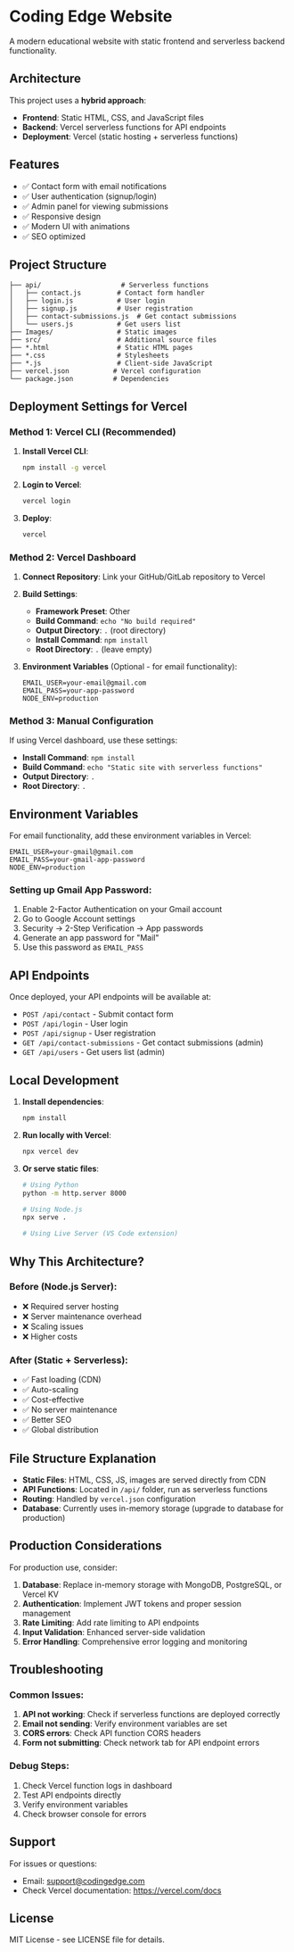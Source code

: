 # Coding Edge Website

A modern educational website with static frontend and serverless backend functionality.

## Architecture

This project uses a **hybrid approach**:
- **Frontend**: Static HTML, CSS, and JavaScript files
- **Backend**: Vercel serverless functions for API endpoints
- **Deployment**: Vercel (static hosting + serverless functions)

## Features

- ✅ Contact form with email notifications
- ✅ User authentication (signup/login)
- ✅ Admin panel for viewing submissions
- ✅ Responsive design
- ✅ Modern UI with animations
- ✅ SEO optimized

## Project Structure

```
├── api/                    # Serverless functions
│   ├── contact.js         # Contact form handler
│   ├── login.js           # User login
│   ├── signup.js          # User registration
│   ├── contact-submissions.js  # Get contact submissions
│   └── users.js           # Get users list
├── Images/                # Static images
├── src/                   # Additional source files
├── *.html                 # Static HTML pages
├── *.css                  # Stylesheets
├── *.js                   # Client-side JavaScript
├── vercel.json           # Vercel configuration
└── package.json          # Dependencies
```

## Deployment Settings for Vercel

### Method 1: Vercel CLI (Recommended)

1. **Install Vercel CLI**:
   ```bash
   npm install -g vercel
   ```

2. **Login to Vercel**:
   ```bash
   vercel login
   ```

3. **Deploy**:
   ```bash
   vercel
   ```

### Method 2: Vercel Dashboard

1. **Connect Repository**: Link your GitHub/GitLab repository to Vercel

2. **Build Settings**:
   - **Framework Preset**: Other
   - **Build Command**: `echo "No build required"`
   - **Output Directory**: `.` (root directory)
   - **Install Command**: `npm install`
   - **Root Directory**: `.` (leave empty)

3. **Environment Variables** (Optional - for email functionality):
   ```
   EMAIL_USER=your-email@gmail.com
   EMAIL_PASS=your-app-password
   NODE_ENV=production
   ```

### Method 3: Manual Configuration

If using Vercel dashboard, use these settings:

- **Install Command**: `npm install`
- **Build Command**: `echo "Static site with serverless functions"`
- **Output Directory**: `.`
- **Root Directory**: `.`

## Environment Variables

For email functionality, add these environment variables in Vercel:

```env
EMAIL_USER=your-gmail@gmail.com
EMAIL_PASS=your-gmail-app-password
NODE_ENV=production
```

### Setting up Gmail App Password:

1. Enable 2-Factor Authentication on your Gmail account
2. Go to Google Account settings
3. Security → 2-Step Verification → App passwords
4. Generate an app password for "Mail"
5. Use this password as `EMAIL_PASS`

## API Endpoints

Once deployed, your API endpoints will be available at:

- `POST /api/contact` - Submit contact form
- `POST /api/login` - User login
- `POST /api/signup` - User registration
- `GET /api/contact-submissions` - Get contact submissions (admin)
- `GET /api/users` - Get users list (admin)

## Local Development

1. **Install dependencies**:
   ```bash
   npm install
   ```

2. **Run locally with Vercel**:
   ```bash
   npx vercel dev
   ```

3. **Or serve static files**:
   ```bash
   # Using Python
   python -m http.server 8000
   
   # Using Node.js
   npx serve .
   
   # Using Live Server (VS Code extension)
   ```

## Why This Architecture?

### Before (Node.js Server):
- ❌ Required server hosting
- ❌ Server maintenance overhead
- ❌ Scaling issues
- ❌ Higher costs

### After (Static + Serverless):
- ✅ Fast loading (CDN)
- ✅ Auto-scaling
- ✅ Cost-effective
- ✅ No server maintenance
- ✅ Better SEO
- ✅ Global distribution

## File Structure Explanation

- **Static Files**: HTML, CSS, JS, images are served directly from CDN
- **API Functions**: Located in `/api/` folder, run as serverless functions
- **Routing**: Handled by `vercel.json` configuration
- **Database**: Currently uses in-memory storage (upgrade to database for production)

## Production Considerations

For production use, consider:

1. **Database**: Replace in-memory storage with MongoDB, PostgreSQL, or Vercel KV
2. **Authentication**: Implement JWT tokens and proper session management
3. **Rate Limiting**: Add rate limiting to API endpoints
4. **Input Validation**: Enhanced server-side validation
5. **Error Handling**: Comprehensive error logging and monitoring

## Troubleshooting

### Common Issues:

1. **API not working**: Check if serverless functions are deployed correctly
2. **Email not sending**: Verify environment variables are set
3. **CORS errors**: Check API function CORS headers
4. **Form not submitting**: Check network tab for API endpoint errors

### Debug Steps:

1. Check Vercel function logs in dashboard
2. Test API endpoints directly
3. Verify environment variables
4. Check browser console for errors

## Support

For issues or questions:
- Email: support@codingedge.com
- Check Vercel documentation: https://vercel.com/docs

## License

MIT License - see LICENSE file for details.